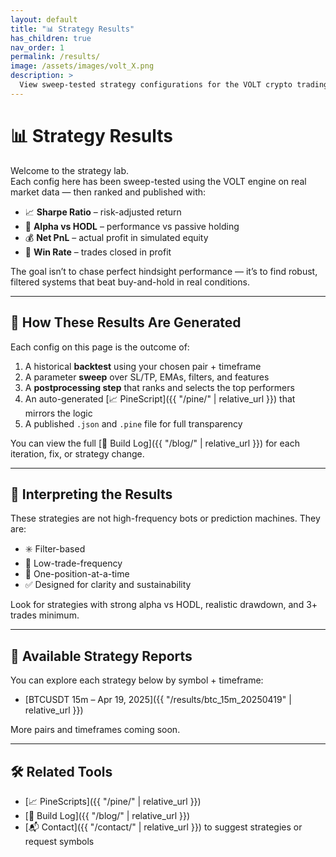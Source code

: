 ```yaml
---
layout: default
title: "📊 Strategy Results"
has_children: true
nav_order: 1
permalink: /results/
image: /assets/images/volt_X.png
description: >
  View sweep-tested strategy configurations for the VOLT crypto trading engine — ranked by Sharpe, alpha vs HODL, PnL, and win rate.
---
```


# 📊 Strategy Results

Welcome to the strategy lab.  
Each config here has been sweep-tested using the VOLT engine on real market data — then ranked and published with:

- 📈 **Sharpe Ratio** – risk-adjusted return  
- 🚀 **Alpha vs HODL** – performance vs passive holding  
- 💰 **Net PnL** – actual profit in simulated equity  
- 🎯 **Win Rate** – trades closed in profit

The goal isn’t to chase perfect hindsight performance — it’s to find robust, filtered systems that beat buy-and-hold in real conditions.

---

## 🧠 How These Results Are Generated

Each config on this page is the outcome of:

1. A historical **backtest** using your chosen pair + timeframe  
2. A parameter **sweep** over SL/TP, EMAs, filters, and features  
3. A **postprocessing step** that ranks and selects the top performers  
4. An auto-generated [📈 PineScript]({{ "/pine/" | relative_url }}) that mirrors the logic  
5. A published `.json` and `.pine` file for full transparency

You can view the full [🧠 Build Log]({{ "/blog/" | relative_url }}) for each iteration, fix, or strategy change.

---

## 🔎 Interpreting the Results

These strategies are not high-frequency bots or prediction machines. They are:

- ✳️ Filter-based  
- 🐢 Low-trade-frequency  
- 🔁 One-position-at-a-time  
- ✅ Designed for clarity and sustainability

Look for strategies with strong alpha vs HODL, realistic drawdown, and 3+ trades minimum.

---

## 📂 Available Strategy Reports

You can explore each strategy below by symbol + timeframe:

- [BTCUSDT 15m – Apr 19, 2025]({{ "/results/btc_15m_20250419" | relative_url }})

More pairs and timeframes coming soon.

---

## 🛠 Related Tools

- [📈 PineScripts]({{ "/pine/" | relative_url }})  
- [🧠 Build Log]({{ "/blog/" | relative_url }})  
- [📬 Contact]({{ "/contact/" | relative_url }}) to suggest strategies or request symbols  
